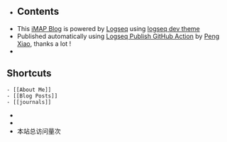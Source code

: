 - ## Contents
- This [iMAP Blog](https://imap.vercel.app)  is powered by [Logseq](https://logseq.com/) using [logseq dev theme](https://github.com/pengx17/logseq-dev-theme)
- Published automatically using  [Logseq Publish GitHub Action](https://github.com/marketplace/actions/logseq-publish) by [ Peng Xiao](https://pengx17.github.io/knowledge-garden/#/page/about%20me), thanks a lot !
-
## Shortcuts
	- [[About Me]]
	- [[Blog Posts]]
	- [[journals]]
-
-
- <script async src="//busuanzi.ibruce.info/busuanzi/2.3/busuanzi.pure.mini.js"></script>
  <span id="busuanzi_container_site_pv">本站总访问量<span id="busuanzi_value_site_pv"></span>次</span>